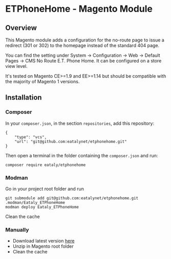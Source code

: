# ETPhoneHome - Magento Module

## Overview

This Magento module adds a configuration for the no-route page to issue a redirect (301 or 302) to the homepage instead of the standard 404 page.

You can find the setting under System -> Configuration -> Web -> Default Pages -> CMS No Route E.T. Phone Home. It can be configured on a store view level.

It's tested on Magento CE>=1.9 and EE>=1.14 but should be compatible with the majority of Magento 1 versions.

## Installation

### Composer

In your `composer.json`, in the section `repositories`, add this repository:

    {
        "type": "vcs",
        "url": "git@github.com:eatalynet/etphonehome.git"
    }

Then open a terminal in the folder containing the `composer.json` and run:

    composer require eataly/etphonehome

### Modman

Go in your project root folder and run

    git submodule add git@github.com:eatalynet/etphonehome.git .modman/Eataly_ETPhoneHome
    modman deploy Eataly_ETPhoneHome

Clean the cache

### Manually

* Download latest version [here](https://github.com/eatalynet/etphonehome/archive/1.0.0.zip)
* Unzip in Magento root folder
* Clean the cache
